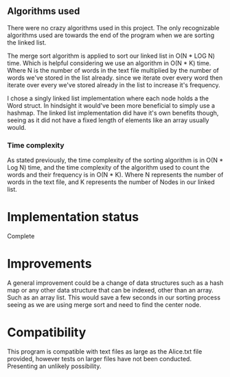 ## Algorithms used

There were no crazy algorithms used in this project. The only recognizable algorithms used are towards the end of the program when we are sorting the linked list.

The merge sort algorithm is applied to sort our linked list in O(N * LOG N) time. Which is helpful considering we use an algorithm in O(N * K) time. Where N is the number of words in the text file multiplied by the number of words we've stored in the list already. since we iterate over every word then iterate over every we've stored already in the list to increase it's frequency.

I chose a singly linked list implementation where each node holds a the Word struct. In hindsight it would've been more beneficial to simply use a hashmap. The linked list implementation did have it's own benefits though, seeing as it did not have a fixed length of elements like an array usually would. 

### Time complexity

As stated previously, the time complexity of the sorting algorithm is in O(N * Log N) time, and the time complexity of the algorithm used to count the words and their frequency is in O(N * K). Where N represents the number of words in the text file, and K represents the number of Nodes in our linked list.

# Implementation status

Complete

# Improvements

A general improvement could be a change of data structures such as a hash map or any other data structure that can be indexed, other than an array. Such as an array list. This would save a few seconds in our sorting process seeing as we are using merge sort and need to find the center node.

# Compatibility

This program is compatible with text files as large as the Alice.txt file provided, however tests on larger files have not been conducted. Presenting an unlikely possibility. 
